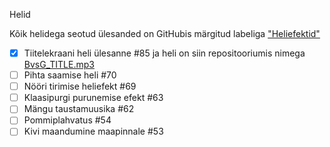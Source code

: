 Helid

Kõik helidega seotud ülesanded on GitHubis märgitud labeliga ["Heliefektid"](https://github.com/tluhk/rif21-MM-praktika-2/labels/Heliefektid)

- [x] Tiitelekraani heli ülesanne #85 ja heli on siin repositooriumis nimega [BvsG_TITLE.mp3](https://github.com/tluhk/rif21-MM-praktika-2/blob/master/Helid/BvsG_TITLE.mp3)
- [ ] Pihta saamise heli #70
- [ ] Nööri tirimise heliefekt #69
- [ ] Klaasipurgi purunemise efekt #63
- [ ] Mängu taustamuusika #62
- [ ] Pommiplahvatus #54
- [ ] Kivi maandumine maapinnale #53 
